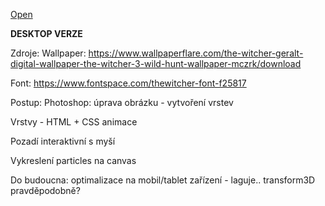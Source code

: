 [Open](https://sarysx.github.io/witcher-landing-page/)

**DESKTOP VERZE**

Zdroje:
Wallpaper:
https://www.wallpaperflare.com/the-witcher-geralt-digital-wallpaper-the-witcher-3-wild-hunt-wallpaper-mczrk/download

Font: 
https://www.fontspace.com/thewitcher-font-f25817

Postup:
 Photoshop: úprava obrázku - vytvoření vrstev

 Vrstvy - HTML + CSS animace

 Pozadí interaktivní s myší

 Vykreslení particles na canvas

Do budoucna: optimalizace na mobil/tablet zařízení - laguje.. transform3D pravděpodobně?
